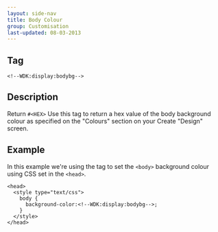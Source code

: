 ```yaml
---
layout: side-nav
title: Body Colour
group: Customisation
last-updated: 08-03-2013
---
```


## Tag

`<!--WDK:display:bodybg-->`

## Description

Return `#<HEX>`
Use this tag to return a hex value of the body background colour as specified on the "Colours" section on your Create "Design" screen.

## Example

In this example we're using the tag to set the `<body>` background colour using CSS set in the `<head>`.

~~~
<head>
  <style type="text/css">
    body {
      background-color:<!--WDK:display:bodybg-->;
    }
  </style>
</head>
~~~